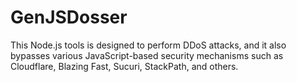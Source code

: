# GenJSDosser
This Node.js tools is designed to perform DDoS attacks, and it also bypasses various JavaScript-based security mechanisms such as Cloudflare, Blazing Fast, Sucuri, StackPath, and others.
